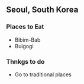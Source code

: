 ## Seoul, South Korea

### Places to Eat
* Bibim-Bab
* Bulgogi

### Thnkgs to do
- Go to traditional places

